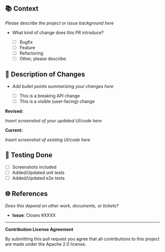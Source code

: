 <!--
Before contributing (PLEASE READ!)

⚠️ If your contribution is more than a few lines of code, then prior to starting to code on it please post in the issue saying you want to volunteer, then wait for a positive response. And if there is no issue for it yet, create it first.

This helps make sure:

  1. Two people aren't working on the same thing
  2. This is something Streamlit's maintainers believe should be implemented/fixed
  3. Any API, UI, or deeper architectural changes that need to be implemented have been fully thought through by Streamlit's maintainers
  4. Your time is well spent!

More information in our wiki: https://github.com/streamlit/streamlit/wiki/Contributing
-->

## 📚 Context

_Please describe the project or issue background here_

- What kind of change does this PR introduce?

  - [ ] Bugfix
  - [ ] Feature
  - [ ] Refactoring
  - [ ] Other, please describe:

## 🧠 Description of Changes

- _Add bullet points summarizing your changes here_

  - [ ] This is a breaking API change
  - [ ] This is a visible (user-facing) change

**Revised:**

_Insert screenshot of your updated UI/code here_

**Current:**

_Insert screenshot of existing UI/code here_

## 🧪 Testing Done

- [ ] Screenshots included
- [ ] Added/Updated unit tests
- [ ] Added/Updated e2e tests

## 🌐 References

_Does this depend on other work, documents, or tickets?_

- **Issue**: Closes #XXXX

---

**Contribution License Agreement**

By submitting this pull request you agree that all contributions to this project are made under the Apache 2.0 license.

